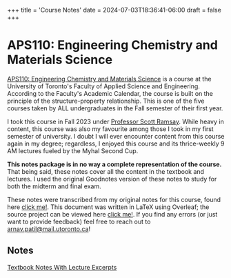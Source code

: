 +++
title = 'Course Notes'
date = 2024-07-03T18:36:41-06:00
draft = false
+++

# APS110: Engineering Chemistry and Materials Science
[APS110: Engineering Chemistry and Materials Science](https://engineering.calendar.utoronto.ca/course/aps110h1) is a course at the University of Toronto's Faculty of Applied Science and Engineering. According to the Faculty's Academic Calendar, the course is built on the principle of the structure-property relationship. This is one of the five courses taken by ALL undergraduates in the Fall semester of their first year.

I took this course in Fall 2023 under [Professor Scott Ramsay](https://mse.utoronto.ca/faculty-staff/professors/ramsay/). While heavy in content, this course was also my favourite among those I took in my first semester of university. I doubt I will ever encounter content from this course again in my degree; regardless, I enjoyed this course and its thrice-weekly 9 AM lectures fueled by the Myhal Second Cup.

**This notes package is in no way a complete representation of the course.** That being said, these notes cover all the content in the textbook and lectures. I used the original Goodnotes version of these notes to study for both the midterm and final exam.

These notes were transcribed from my original notes for this course, found here [click me!](https://drive.google.com/file/d/1PhSvYCIOx4ujp8-Ozx7pI8I4Urd6kVRH/view?usp=share_link). This document was written in LaTeX using Overleaf; the source project can be viewed here [click me!](https://www.overleaf.com/read/kmddzjrqrtsv#06a3f5). If you find any errors (or just want to provide feedback) feel free to reach out to [arnav.patil@mail.utoronto.ca](mailto:arnav.patil@mail.utoronto.ca)!

## Notes
[Textbook Notes With Lecture Excerpts](/files/firstyear/aps110.pdf)

